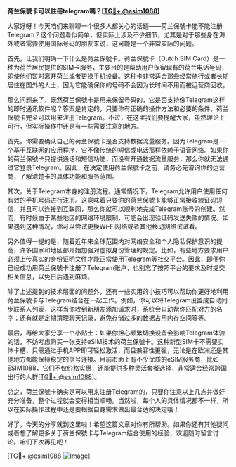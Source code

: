 **荷兰保號卡可以註冊telegram嗎？[[TG💪+ @esim1088](https://t.me/s/esim1088)]**

大家好呀！今天咱们来聊聊一个很多人都关心的话题——荷兰保號卡能不能注册Telegram？这个问题看似简单，但实际上涉及不少细节，尤其是对于那些身在海外或者需要使用国际号码的朋友来说，这可能是一个非常实际的问题。

首先，让我们明确一下什么是荷兰保號卡。荷兰保號卡（Dutch SIM Card）是一种为荷兰居民提供的SIM卡服务，主要目的是帮助用户保留现有的荷兰电话号码，即使他们暂时离开荷兰或者更换手机设备。这种卡非常适合那些经常旅行或者长期居住在国外的人士，因为它能确保你的号码不会因为长时间不用而被运营商回收。

那么问题来了，既然荷兰保號卡是用来保留号码的，它是否支持像Telegram这样的即时通讯软件呢？答案是肯定的，只要你有正确的操作方法和必要的条件，荷兰保號卡完全可以用来注册Telegram。不过，在这里我们要提醒大家，虽然理论上可行，但实际操作中还是有一些需要注意的地方。

首先，你需要确认自己的荷兰保號卡是否支持数据流量服务。因为Telegram是一个基于互联网的应用程序，它不像传统的短信或电话那样依赖于语音网络。如果你的荷兰保號卡只提供通话和短信功能，而没有开通数据流量服务，那么你就无法通过它登录Telegram。因此，在决定使用荷兰保號卡之前，请务必先咨询你的运营商，了解清楚卡的具体功能和服务范围。

其次，关于Telegram本身的注册流程。通常情况下，Telegram允许用户使用任何有效的手机号码进行注册。这意味着只要你的荷兰保號卡能够正常接收验证码短信，并且可以连接到互联网，那么你就可以顺利地完成Telegram账号的创建。然而，有时候由于某些地区的网络环境限制，可能会出现验证码发送失败的情况。如果遇到这种情况，你可以尝试更换Wi-Fi网络或者其他移动网络试试看。

另外值得一提的是，随着近年来全球范围内对网络安全和个人隐私保护意识的提高，许多国家和地区都开始加强对虚拟身份管理的规定。比如，有些地方要求用户必须上传真实的身份证明文件才能正常使用Telegram等社交平台。因此，即便你已经成功用荷兰保號卡注册了Telegram账户，也别忘了按照平台的要求及时提交相关信息，以免日后遇到麻烦。

除了上述提到的技术层面的问题外，还有一些实用的小技巧可以帮助你更好地利用荷兰保號卡与Telegram结合在一起工作。例如，你可以将Telegram设置成自动同步联系人列表，这样当你收到新朋友添加请求时，系统会自动帮你匹配对方的名字；还有就是定期清理聊天记录，避免存储过多的数据占用内存空间等等。

最后，再给大家分享一个小贴士：如果你担心频繁切换设备会影响Telegram体验的话，不妨考虑购买一张支持eSIM技术的荷兰保號卡。这种新型SIM卡不需要实体卡槽，只需通过手机APP即可轻松激活，而且兼容性更强，无论是在欧洲还是其他地方都能保持稳定的信号连接。目前市面上有不少优质的eSIM服务商，比如ESIM1088，它们不仅价格实惠，还能提供多种灵活套餐选择，非常适合经常跨国出行的人群[[TG💪+ @esim1088](https://t.me/s/esim1088)]。

总之，荷兰保號卡确实是可以用来注册Telegram的，只要你注意以上几点并做好充分准备，整个过程就会变得相当顺畅。当然啦，每个人的具体情况都不一样，所以在实际操作过程中还是要根据自身需求做出最合适的决定哦！

好了，今天的分享就到这里啦！希望这篇文章对你有所帮助。如果你还有其他疑问或者想了解更多关于荷兰保號卡与Telegram结合使用的经验，欢迎随时留言讨论。咱们下次再见吧！

[[TG💪+ @esim1088](https://t.me/s/esim1088) ![Image](https://i.postimg.cc/4NQfJmqS/Snipaste-2025-05-13-00-14-12.png)]